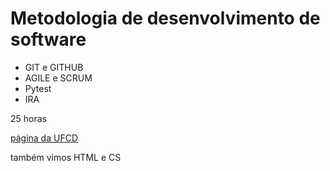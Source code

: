 <!DOCTYPE html>
<html lang="en">
<head>
    <meta charset="UTF-8">
    <meta name="viewport" content="width=device-width, initial-scale=1.0">
    <title> Gabriela  </title>
</head>
<body>
    <h1>Metodologia de desenvolvimento de software </h1>
    <p></p>
    <ul>
        <li> GIT e GITHUB</li>
        <li> AGILE e SCRUM</li> 
        <li> Pytest</li>
        <li> IRA </li>
    </ul>
    <p> 25 horas </p>
    <a href="https://catalogo.anqep.gov.pt/ufcdDetalhe/17533">página da UFCD</a>
    <p> também vimos HTML e CS </p>
    
</body>
</html>
